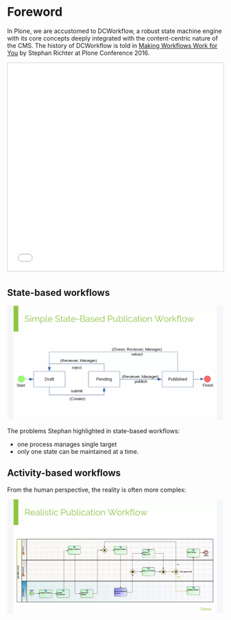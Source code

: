 # Foreword

In Plone, we are accustomed to DCWorkflow, a robust state machine engine with its core concepts deeply integrated with the content-centric nature of the CMS. The history of DCWorkflow is told in [Making Workflows Work for You](https://2016.ploneconf.org/talks/making-workflows-work-for-you) by Stephan Richter at Plone Conference 2016.

<iframe src="//www.slideshare.net/slideshow/embed_code/key/J77OsYt93EAbT6" width="595" height="485" frameborder="0" marginwidth="0" marginheight="0" scrolling="no" style="border:1px solid #CCC; border-width:1px; margin-bottom:5px; max-width: 100%;" allowfullscreen></iframe>


## State-based workflows

![Simple state-based publication workflow](./foreword-state-based.png)

The problems Stephan highlighted in state-based workflows:

* one process manages single target
* only one state can be maintained at a time.


## Activity-based workflows

From the human perspective, the reality is often more complex:

![Simple state-based publication workflow](./foreword-activity-based.png)